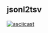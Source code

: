 ## jsonl2tsv
[![asciicast](https://asciinema.org/a/RqGkWuk0nUz31CKatuR4lXv0L.svg)](https://asciinema.org/a/RqGkWuk0nUz31CKatuR4lXv0L)

